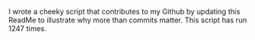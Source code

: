 I wrote a cheeky script that contributes to my Github by updating this ReadMe to illustrate why more than commits matter. This script has run 1247 times.